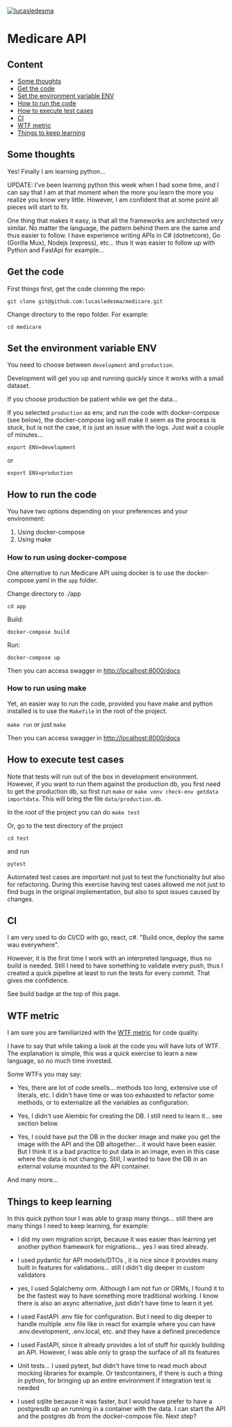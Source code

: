 [![lucasledesma](https://circleci.com/gh/lucasledesma/medicare.svg?style=svg&circle-token=7b83526a5c4cccab4003d4135fff4b9b97f77486)](https://app.circleci.com/pipelines/github/lucasledesma/medicare)

# Medicare API

## Content

* [Some thoughts](#some-thoughts)
* [Get the code](#Get-the-code)
* [Set the environment variable ENV](#set-the-environment-variable-env)
* [How to run the code](#how-to-run-the-code)
* [How to execute test cases](#how-to-execute-test-cases)
* [CI](#ci)
* [WTF metric](#wtf-metric)
* [Things to keep learning](#things-to-keep-learning)

## Some thoughts

Yes! Finally I am learning python... 

UPDATE: I've been learning python this week when I had some time, and I can say that I am at that moment when the more you learn the more you realize you know very little. However, I am confident that at some point all pieces will start to fit. 

One thing that makes it easy, is that all the frameworks are architected very similar. No matter the language, the pattern behind them are the same and thus easier to follow. I have experience writing APIs in C# (dotnetcore), Go (Gorilla Mux), Nodejs (express), etc... thus it was easier to follow up with Python and FastApi for example...

## Get the code

First things first, get the code clonning the repo:

```git clone git@github.com:lucasledesma/medicare.git```

Change directory to the repo folder. For example:

```cd medicare```

## Set the environment variable ENV

You need to choose between ```development``` and ```production```.

Development will get you up and running quickly since it works with a small dataset.

If you choose production be patient while we get the data... 

If you selected ```production``` as env, and run the code with docker-compose (see below), the docker-compose log will make it seem as the process is stuck, but is not the case, it is just an issue with the logs. Just wait a couple of minutes...

```export ENV=development```

or

```export ENV=production```

## How to run the code

You have two  options depending on your preferences and your environment:

1. Using docker-compose
2. Using make

### How to run using docker-compose

One alternative to run Medicare API using docker is to use the docker-compose.yaml in the ```app``` folder.

Change directory to ./app

```cd app```

Build:

```docker-compose build```

Run:

```docker-compose up```


Then you can access swagger in [http://localhost:8000/docs](http://localhost:8000/docs)

### How to run using make

Yet, an easier way to run the code, provided you have make and python installed is to use the ```Makefile``` in the root of the project.

```make run``` or just ```make```

Then you can access swagger in [http://localhost:8000/docs](http://localhost:8000/docs)

## How to execute test cases

Note that tests will run out of the box in development environment. However, if you want to run them against the production db, you first need to get the production db, so first run ```make``` or ```make venv check-env getdata importdata```. This will bring the file ```data/production.db```.

In the root of the project you can do ```make test```

Or, go to the test directory of the project

```cd test```

and run

```pytest```

Automated test cases are important not just to test the functionality but also for refactoring. During this exercise having test cases allowed me not just to find bugs in the original implementation, but also to spot issues caused by changes.

## CI

I am very used to do CI/CD with go, react, c#. "Build once, deploy the same wau everywhere".

However, it is the first time I work with an interpreted language, thus no build is needed. Still I need to have something to validate every push, thus I created a quick pipeline at least to run the tests for every commit. That gives me confidence.

See build badge at the top of this page.

## WTF metric

I am sure you are familiarized with the [WTF metric](http://reviewthecode.blogspot.com/2016/01/wtf-per-minute-actual-measurement-for.html#:~:text=WTF%20Per%20Minute%20%2D%20An%20Actual%20Measurement%20for%20Code%20Quality,-Cars%20have%20MPH&text=The%20better%20the%20car%20the,per%20minute%2C%20aka%20code%20quality) for code quality.

I have to say that while taking a look at the code you will have lots of WTF. The explanation is simple, this was a quick exercise to learn a new language, so no much time invested.

Some WTFs you may say:

* Yes, there are lot of code smells... methods too long, extensive use of literals, etc. I didn't have time or was too exhausted to refactor some methods, or to externalize all the variables as configuration.

* Yes, I didn't use Alembic for creating the DB. I still need to learn it... see section below.

* Yes, I could have put the DB in the docker image and make you get the image with the API and the DB altogether... it would have been easier. But I think it is a bad practice to put data in an image, even in this case where the data is not changing. Still, I wanted to have the DB in an external volume mounted to the API container.

And many more...

## Things to keep learning

In this quick python tour I was able to grasp many things... still there are many things I need to keep learning, for example:

* I did my own migration script, because it was easier than learning yet another python framework for migrations... yes I was tired already. 

* I used pydantic for API models/DTOs , it is nice since it provides many built in features for validations... still I didn't dig deeper in custom validators

* yes, I used Sqlalchemy orm. Although I am not fun or ORMs, I found it to be the fastest way to have something more traditional working. I know there is also an async alternative, just didn't have time to learn it yet.

* I used FastAPI .env file for configuration. But I need to dig deeper to handle multiple .env file like in react for example where you can have .env.development, .env.local, etc. and they have a defined precedence

* I used FastAPI, since it already provides a lot of stuff for quickly building an API. However, I was able only to grasp the surface of all its features

* Unit tests... I used pytest, but didn't have time to read much about mocking libraries for example. Or testcontainers, if there is such a thing in python, for bringing up an entire environment if integration test is needed

* I used sqlite because it was faster, but I would have prefer to have a postgresdb up an running in a container with the data. I can start the API and the postgres db from the docker-compose file. Next step?

